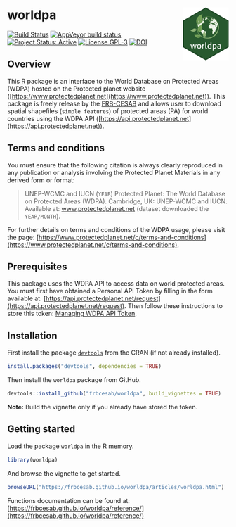 worldpa <img src="man/figures/hexsticker.png" height="120" align="right"/>
=========================================================

[![Build Status](https://travis-ci.org/FRBCesab/worldpa.svg?branch=master)](https://travis-ci.org/FRBCesab/worldpa)
[![AppVeyor build status](https://ci.appveyor.com/api/projects/status/github/FRBCesab/worldpa?branch=master&svg=true)](https://ci.appveyor.com/project/FRBCesab/worldpa)
[![Project Status: Active](https://www.repostatus.org/badges/latest/active.svg)](https://www.repostatus.org/#active)
[![License GPL-3](https://img.shields.io/badge/licence-GPLv3-8f10cb.svg)](http://www.gnu.org/licenses/gpl.html)
[![DOI](https://zenodo.org/badge/221718108.svg)](https://zenodo.org/badge/latestdoi/221718108)


Overview
--------

This R package is an interface to the World Database on Protected Areas (WDPA)
hosted on the Protected planet website ([https://www.protectedplanet.net](https://www.protectedplanet.net)). This package is freely release by the [FRB-CESAB](https://www.fondationbiodiversite.fr/en/about-the-foundation/le-cesab/) and allows user to download spatial shapefiles (`simple features`) of protected areas (PA) for world countries using the WDPA API ([https://api.protectedplanet.net](https://api.protectedplanet.net)).



Terms and conditions
--------

You must ensure that the following citation is always clearly reproduced in any publication or analysis involving the Protected Planet Materials in any derived form or format:

> UNEP-WCMC and IUCN (`YEAR`) Protected Planet: The World Database on Protected Areas (WDPA). Cambridge, UK: UNEP-WCMC and IUCN. Available at: www.protectedplanet.net (dataset downloaded the `YEAR/MONTH`).

For further details on terms and conditions of the WDPA usage, please visit the page: [https://www.protectedplanet.net/c/terms-and-conditions](https://www.protectedplanet.net/c/terms-and-conditions).


Prerequisites
--------

This package uses the WDPA API to access data on world protected areas. You must
first have obtained a Personal API Token by filling in the form available at:
[https://api.protectedplanet.net/request](https://api.protectedplanet.net/request).
Then follow these instructions to store this token: [Managing WDPA API Token](https://frbcesab.github.io/worldpa/articles/worldpa.html#managing-wdpa-api-token).


Installation
--------

First install the package [`devtools`](http://cran.r-project.org/web/packages/devtools/index.html) from the CRAN (if not already installed).

```r
install.packages("devtools", dependencies = TRUE)
```

Then install the `worldpa` package from GitHub.

```r
devtools::install_github("frbcesab/worldpa", build_vignettes = TRUE)
```

**Note:** Build the vignette only if you already have stored the token.


Getting started
--------

Load the package `worldpa` in the R memory.

```r
library(worldpa)
```

And browse the vignette to get started.

```r
browseURL("https://frbcesab.github.io/worldpa/articles/worldpa.html")
```

Functions documentation can be found at: [https://frbcesab.github.io/worldpa/reference/](https://frbcesab.github.io/worldpa/reference/)

